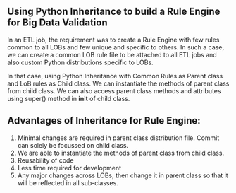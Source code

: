 ## Using Python Inheritance to build a Rule Engine for Big Data Validation

In an ETL job, the requirement was to create a Rule Engine with few rules common to all LOBs and few unique and specific to others. In such a case, we can create a common LOB rule file to be attached to all ETL jobs and also custom Python distributions specific to LOBs.

In that case, using Python Inheritance with Common Rules as Parent class and LoB rules as Child class. We can instantiate the methods of parent class from child class. We can also access parent class methods and attributes using super() method in __init__ of child class. 

## Advantages of Inheritance for Rule Engine:
1. Minimal changes are required in parent class distribution file. Commit can solely be focussed on child class.
2. We are able to instantiate the methods of parent class from child class.
3. Reusability of code
4. Less time required for development
5. Any major changes across LOBs, then change it in parent class so that it will be reflected in all sub-classes.

